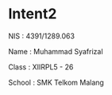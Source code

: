 # Intent2

NIS : 4391/1289.063


Name : Muhammad Syafrizal


Class : XIIRPL5 - 26


School : SMK Telkom Malang
